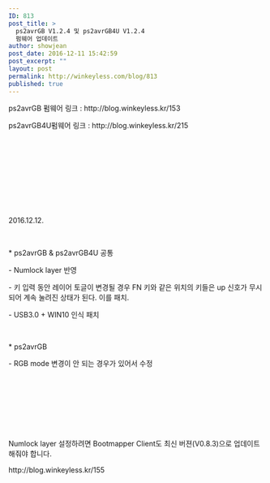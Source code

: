 ```yaml
---
ID: 813
post_title: >
  ps2avrGB V1.2.4 및 ps2avrGB4U V1.2.4
  펌웨어 업데이트
author: showjean
post_date: 2016-12-11 15:42:59
post_excerpt: ""
layout: post
permalink: http://winkeyless.com/blog/813
published: true
---
```

<p>ps2avrGB 펌웨어 링크 : http://blog.winkeyless.kr/153</p><p>ps2avrGB4U펌웨어 링크 : http://blog.winkeyless.kr/215</p><p><br /></p><p><br /></p><p><br /></p><p><br /></p><p><br /></p><p>2016.12.12.</p><p><br /></p><p>* ps2avrGB &amp; ps2avrGB4U 공통</p><p>- Numlock layer 반영</p><p>- 키 입력 동안 레이어 토글이 변경될 경우 FN 키와 같은 위치의 키들은 up 신호가 무시 되어 계속 눌려진 상태가 된다. 이를 패치.</p><p>- USB3.0 + WIN10 인식 패치</p><p><br /></p><p>* ps2avrGB</p><p>- RGB mode 변경이 안 되는 경우가 있어서 수정</p><p><br /></p><p><br /></p><p><br /></p><p><br /></p><p>Numlock layer 설정하려면&nbsp;Bootmapper Client도 최신 버젼(V0.8.3)으로 업데이트 해줘야 합니다.</p><p>http://blog.winkeyless.kr/155</p><div><br /></div><p><br /></p>